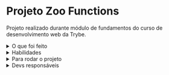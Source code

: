 # Projeto Zoo Functions 

Projeto realizado durante módulo de fundamentos do curso de desenvolvimento web da Trybe.

<details>
  <summary>O que foi feito</summary>

  - Neste projeto, foi desenvolvido uma página de formulário para cadastro de estudantes apenas utlizando HTML```forms``` e Bootstrap para estilização. :art: :artist:
<!--
  ![exemplo de forms do trybewarts](./formulario.gif)
-->
</details>
<details>
  <summary>Habilidades</summary>

</details>
<details>
  <summary>Para rodar o projeto</summary>

  - Clone o projeto desse repositório para sua máquina;
  - Utilize a extensão ```live preview``` do vscode;

</details>
<details>
  <summary>Devs responsáveis</summary>

  - [@Murilo-MRS](https://github.com/Murilo-MRS)

</details>
<!-- Olá, Tryber!
Esse é apenas um arquivo inicial para o README do seu projeto.
É essencial que você preencha esse documento por conta própria, ok?
Não deixe de usar nossas dicas de escrita de README de projetos, e deixe sua criatividade brilhar!
:warning: IMPORTANTE: você precisa deixar nítido:
- quais arquivos/pastas foram desenvolvidos por você; 
- quais arquivos/pastas foram desenvolvidos por outra pessoa estudante;
- quais arquivos/pastas foram desenvolvidos pela Trybe.
-->
